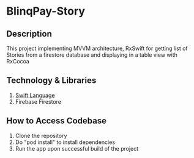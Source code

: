 # BlinqPay-Story

## Description
This project implementing MVVM architecture, RxSwift for getting list of Stories from a firestore database and displaying in a table view with RxCocoa

##  Technology & Libraries
1.  [Swift Language]("https://docs.swift.org/swift-book/")
2.  Firebase Firestore

##  How to Access Codebase
1.  Clone the repository
2.  Do "pod install" to install dependencies 
3.  Run the app upon successful build of the project
